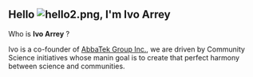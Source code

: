 ## Hello ![hello2.png](), I'm Ivo Arrey

Who is **Ivo Arrey** ? 

Ivo is a co-founder of [AbbaTek Group Inc.](https://abbatekgroup.com/), we are driven by Community Science initiatives whose manin goal is to create that perfect harmony between science and communities.

